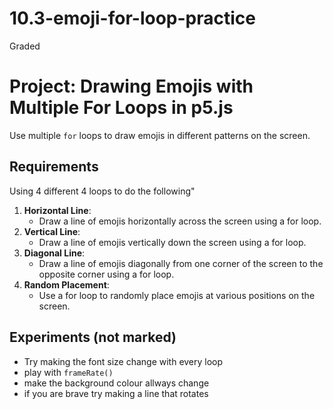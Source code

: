 # 10.3-emoji-for-loop-practice
Graded


# Project: Drawing Emojis with Multiple For Loops in p5.js

Use multiple `for` loops to draw emojis in different patterns on the screen.

## Requirements
Using 4 different 4 loops to do the following"
1. **Horizontal Line**:
   - Draw a line of emojis horizontally across the screen using a for loop.
2. **Vertical Line**:
   - Draw a line of emojis vertically down the screen using a for loop.
3. **Diagonal Line**:
   - Draw a line of emojis diagonally from one corner of the screen to the opposite corner using a for loop.
4. **Random Placement**:
   - Use a for loop to randomly place emojis at various positions on the screen.


## Experiments (not marked)
- Try making the font size change with every loop
- play with `frameRate()`
- make the background colour allways change 
- if you are brave try making a line that rotates 
